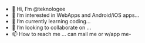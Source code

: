- 👋 Hi, I’m @teknologee
- 👀 I’m interested in WebApps and Android/iOS apps...
- 🌱 I’m currently learning coding...
- 💞️ I’m looking to collaborate on ...
- 📫 How to reach me ... can mail me or w/app me-

<!---
teknologee/teknologee is a ✨ special ✨ repository because its `README.md` (this file) appears on your GitHub profile.
You can click the Preview link to take a look at your changes.
--->
